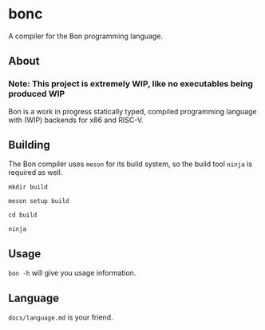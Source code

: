 # bonc

A compiler for the Bon programming language.

## About 

### Note: This project is extremely WIP, like no executables being produced WIP

Bon is a work in progress statically typed, compiled programming language with (WIP) backends for x86 and RISC-V.

## Building

The Bon compiler uses ``meson`` for its build system, so the build tool ``ninja`` is required as well.

``mkdir build``

``meson setup build``

``cd build``

``ninja``

## Usage

``bon -h`` will give you usage information.

## Language

``docs/language.md`` is your friend.
